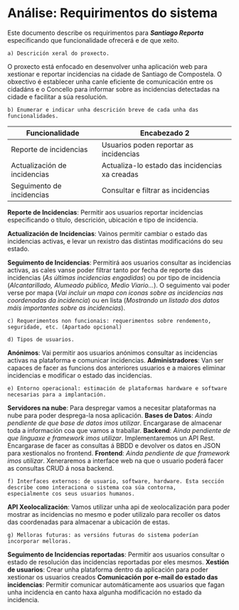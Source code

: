 # Análise: Requirimentos do sistema
Este documento describe os requirimentos para ***Santiago Reporta*** especificando que funcionalidade ofrecerá e de que xeito.

    a) Descrición xeral do proxecto.
O proxecto está enfocado en desenvolver unha aplicación web para xestionar e reportar incidencias na cidade de Santiago de Compostela. O obxectivo é establecer unha canle eficiente de comunicación entre os cidadáns e o Concello para informar sobre as incidencias detectadas na cidade e facilitar a súa resolución.

    b) Enumerar e indicar unha descrición breve de cada unha das funcionalidades. 
| Funcionalidade                    | Encabezado 2                                  |
|-----------------------------------|-----------------------------------------------|
| Reporte de incidencias            | Usuarios poden reportar as incidencias        |
| Actualización de incidencias      | Actualiza-lo estado das incidencias xa creadas| 
| Seguimento de incidencias         | Consultar e filtrar as incidencias            |



**Reporte de Incidencias**: Permitir aos usuarios reportar incidencias especificando o título, descrición, ubicación e tipo de incidencia.

**Actualización de Incidencias**: Vainos permitir cambiar o estado das incidencias activas, e levar un rexistro das distintas modificacións do seu estado.

**Seguimento de Incidencias**: 
Permitirá aos usuarios consultar as incidencias activas, as cales vanse poder filtrar tanto por fecha de reporte das incidencias (*As últimas incidencias engadidas*) ou por tipo de incidencia (*Alcantarillado, Alumeado público, Medio Viario...*). 
O seguimento vai poder verse por mapa (*Vai incluir un mapa con iconas sobre as incidencias nas coordenadas da incidencia*) ou en lista (*Mostrando un listado dos datos máis importantes sobre as incidencias*).

    c) Requerimentos non funcionais: requerimentos sobre rendemento, seguridade, etc. (Apartado opcional)

    d) Tipos de usuarios.
**Anónimos**: Vai permitir aos usuarios anónimos consultar as incidencias activas na plataforma e comunicar incidencias.
**Administradores**: Van ser capaces de facer as funcions dos anteriores usuarios e a maiores eliminar incidencias e modificar o estado das incidencias. 

    e) Entorno operacional: estimación de plataformas hardware e software necesarias para a implantación.
**Servidores na nube**: Para despregar vamos a necesitar plataformas na nube para poder desprega-la nosa aplicación.
**Bases de Datos**: *Ainda pendiente de que base de datos imos utilizar*. Encargarase de almacenar toda a información coa que vamos a traballar.
**Backend**: *Ainda pendiente de que linguaxe e framework imos utilizar*. Implementaremos un API Rest. Encargarase de facer as consultas á BBDD e devolver os datos en JSON para xestionalos no frontend.
**Frontend**:  *Ainda pendiente de que framework imos utilizar*. Xeneraremos a interface web na que o usuario poderá facer as consultas CRUD á nosa backend. 


    f) Interfaces externos: de usuario, software, hardware. Esta sección describe como interaciona o sistema coa súa contorna, 
    especialmente cos seus usuarios humanos.

**API Xeolocalización**: Vamos utilizar unha api de xeolocalización para poder mostrar as incidencias no mesmo e poder utilizalo para recoller os datos das coordenadas para almacenar a ubicación de estas. 

    g) Melloras futuras: as versións futuras do sistema poderían incorporar melloras.
**Seguimento de Incidencias reportadas**: Permitir aos usuarios consultar o estado de resolución das incidencias reportadas por eles mesmos.
**Xestión de usuarios**: Crear unha plataforma dentro da aplicación para poder xestionar os usuarios creados
**Comunicación por e-mail do estado das incidencias**: Permitir comunicar automáticamente aos usuarios que fagan unha incidencia en canto haxa algunha modificación no estado da incidencia.


